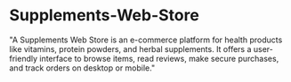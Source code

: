# Supplements-Web-Store
"A Supplements Web Store is an e-commerce platform for health products like vitamins, protein powders, and herbal supplements. It offers a user-friendly interface to browse items, read reviews, make secure purchases, and track orders on desktop or mobile."
